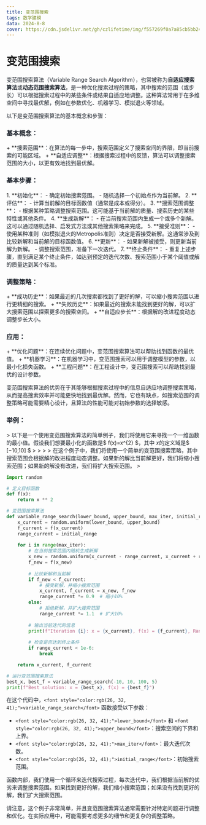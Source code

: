 ```yaml
---
title: 变范围搜索
tags: 数学建模
data: 2024-8-8
cover: https://cdn.jsdelivr.net/gh/czlifetime/img/f557269f0a7a85cb5bb24a48d1f2542d.jpeg
---
```




# 变范围搜索

<font style="color:rgb(26, 32, 41);">变范围搜索算法（Variable Range Search Algorithm），也常被称为</font>**<font style="color:rgb(26, 32, 41);">自适应搜索算法</font>**<font style="color:rgb(26, 32, 41);">或</font>**<font style="color:rgb(26, 32, 41);">动态范围搜索算法</font>**<font style="color:rgb(26, 32, 41);">，是一种优化搜索过程的策略，其中搜索的范围（或步长）可以根据搜索过程中的某些条件或结果自适应地调整。这种算法常用于在多维空间中寻找最优解，例如在参数优化、机器学习、模拟退火等领域。</font>

<font style="color:rgb(26, 32, 41);">以下是变范围搜索算法的基本概念和步骤：</font>

<h3 id="5117e5be"><font style="color:rgb(26, 32, 41);">基本概念：</font></h3>
+ **<font style="color:rgb(26, 32, 41);">搜索范围</font>**<font style="color:rgb(26, 32, 41);">：在算法的每一步中，搜索范围定义了搜索空间的界限，即当前搜索的可能区域。</font>
+ **<font style="color:rgb(26, 32, 41);">自适应调整</font>**<font style="color:rgb(26, 32, 41);">：根据搜索过程中的反馈，算法可以调整搜索范围的大小，以更有效地找到最优解。</font>

<h3 id="025f1010"><font style="color:rgb(26, 32, 41);">基本步骤：</font></h3>
1. **<font style="color:rgb(26, 32, 41);">初始化</font>**<font style="color:rgb(26, 32, 41);">：</font>
    - <font style="color:rgb(26, 32, 41);">确定初始搜索范围。</font>
    - <font style="color:rgb(26, 32, 41);">随机选择一个初始点作为当前解。</font>
2. **<font style="color:rgb(26, 32, 41);">评估</font>**<font style="color:rgb(26, 32, 41);">：</font>
    - <font style="color:rgb(26, 32, 41);">计算当前解的目标函数值（通常是成本或得分）。</font>
3. **<font style="color:rgb(26, 32, 41);">搜索范围调整</font>**<font style="color:rgb(26, 32, 41);">：</font>
    - <font style="color:rgb(26, 32, 41);">根据某种策略调整搜索范围。这可能基于当前解的质量、搜索历史的某些特性或其他条件。</font>
4. **<font style="color:rgb(26, 32, 41);">生成新解</font>**<font style="color:rgb(26, 32, 41);">：</font>
    - <font style="color:rgb(26, 32, 41);">在当前搜索范围内生成一个或多个新解。这可以通过随机选择、启发式方法或其他搜索策略来完成。</font>
5. **<font style="color:rgb(26, 32, 41);">接受准则</font>**<font style="color:rgb(26, 32, 41);">：</font>
    - <font style="color:rgb(26, 32, 41);">使用某种准则（如模拟退火的Metropolis准则）决定是否接受新解。这通常涉及到比较新解和当前解的目标函数值。</font>
6. **<font style="color:rgb(26, 32, 41);">更新</font>**<font style="color:rgb(26, 32, 41);">：</font>
    - <font style="color:rgb(26, 32, 41);">如果新解被接受，则更新当前解为新解。</font>
    - <font style="color:rgb(26, 32, 41);">调整搜索范围，准备下一次迭代。</font>
7. **<font style="color:rgb(26, 32, 41);">终止条件</font>**<font style="color:rgb(26, 32, 41);">：</font>
    - <font style="color:rgb(26, 32, 41);">重复上述步骤，直到满足某个终止条件，如达到预定的迭代次数、搜索范围小于某个阈值或解的质量达到某个标准。</font>

<h3 id="5b6b9ab1"><font style="color:rgb(26, 32, 41);">调整策略：</font></h3>
+ **<font style="color:rgb(26, 32, 41);">成功历史</font>**<font style="color:rgb(26, 32, 41);">：如果最近的几次搜索都找到了更好的解，可以缩小搜索范围以进行更精细的搜索。</font>
+ **<font style="color:rgb(26, 32, 41);">失败历史</font>**<font style="color:rgb(26, 32, 41);">：如果最近的搜索未能找到更好的解，可以扩大搜索范围以探索更多的搜索空间。</font>
+ **<font style="color:rgb(26, 32, 41);">自适应步长</font>**<font style="color:rgb(26, 32, 41);">：根据解的改进程度动态调整步长大小。</font>

<h3 id="685395ea"><font style="color:rgb(26, 32, 41);">应用：</font></h3>
+ **<font style="color:rgb(26, 32, 41);">优化问题</font>**<font style="color:rgb(26, 32, 41);">：在连续优化问题中，变范围搜索算法可以帮助找到函数的最优值。</font>
+ **<font style="color:rgb(26, 32, 41);">机器学习</font>**<font style="color:rgb(26, 32, 41);">：在机器学习中，变范围搜索可以用于调整模型的参数，以最小化损失函数。</font>
+ **<font style="color:rgb(26, 32, 41);">工程问题</font>**<font style="color:rgb(26, 32, 41);">：在工程设计中，变范围搜索可以帮助找到最优的设计参数。</font>

<font style="color:rgb(26, 32, 41);">变范围搜索算法的优势在于其能够根据搜索过程中的信息自适应地调整搜索策略，从而提高搜索效率并可能更快地找到最优解。然而，它也有缺点，如搜索范围的调整策略可能需要精心设计，且算法的性能可能对初始参数的选择敏感。</font>

<h3 id="afnAJ"><font style="color:rgb(26, 32, 41);">举例：</font></h3>
> <font style="color:rgb(26, 32, 41);">以下是一个使用变范围搜索算法的简单例子，我们将使用它来寻找一个一维函数的最小值。假设我们想要最小化的函数是</font>$ f(x)=x^{2} $<font style="color:rgb(26, 32, 41);">，其中 𝑥的定义域是</font>$ [−10,10] $
>
> 
>
> <font style="color:rgb(26, 32, 41);">在这个例子中，我们将使用一个简单的变范围搜索策略，其中搜索范围会根据解的改进程度动态调整。如果新的解比当前解更好，我们将缩小搜索范围；如果新的解没有改进，我们将扩大搜索范围。</font>
>



```python
import random

# 定义目标函数
def f(x):
    return x ** 2

# 变范围搜索算法
def variable_range_search(lower_bound, upper_bound, max_iter, initial_range):
    x_current = random.uniform(lower_bound, upper_bound)
    f_current = f(x_current)
    range_current = initial_range
    
    for i in range(max_iter):
        # 在当前搜索范围内随机生成新解
        x_new = random.uniform(x_current - range_current, x_current + range_current)
        f_new = f(x_new)
        
        # 比较新解和当前解
        if f_new < f_current:
            # 接受新解，并缩小搜索范围
            x_current, f_current = x_new, f_new
            range_current *= 0.9  # 缩小10%
        else:
            # 拒绝新解，并扩大搜索范围
            range_current *= 1.1  # 扩大10%
        
        # 输出当前迭代的信息
        print(f"Iteration {i}: x = {x_current}, f(x) = {f_current}, Range = {range_current}")
        
        # 检查是否达到终止条件
        if range_current < 1e-6:
            break

    return x_current, f_current

# 运行变范围搜索算法
best_x, best_f = variable_range_search(-10, 10, 100, 5)
print(f"Best solution: x = {best_x}, f(x) = {best_f}")
```

<font style="color:rgb(26, 32, 41);">在这个代码中，</font>`<font style="color:rgb(26, 32, 41);">variable_range_search</font>`<font style="color:rgb(26, 32, 41);"> </font><font style="color:rgb(26, 32, 41);">函数接受以下参数：</font>

+ `<font style="color:rgb(26, 32, 41);">lower_bound</font>`<font style="color:rgb(26, 32, 41);"> </font><font style="color:rgb(26, 32, 41);">和</font><font style="color:rgb(26, 32, 41);"> </font>`<font style="color:rgb(26, 32, 41);">upper_bound</font>`<font style="color:rgb(26, 32, 41);">：搜索空间的下界和上界。</font>
+ `<font style="color:rgb(26, 32, 41);">max_iter</font>`<font style="color:rgb(26, 32, 41);">：最大迭代次数。</font>
+ `<font style="color:rgb(26, 32, 41);">initial_range</font>`<font style="color:rgb(26, 32, 41);">：初始搜索范围。</font>

<font style="color:rgb(26, 32, 41);"></font>

<font style="color:rgb(26, 32, 41);">函数内部，我们使用一个循环来迭代搜索过程，每次迭代中，我们根据当前解的优劣来调整搜索范围。如果找到更好的解，我们缩小搜索范围；如果没有找到更好的解，我们扩大搜索范围。</font>

<font style="color:rgb(26, 32, 41);">请注意，这个例子非常简单，并且变范围搜索算法通常需要针对特定问题进行调整和优化。在实际应用中，可能需要考虑更多的细节和更复杂的调整策略。</font>

